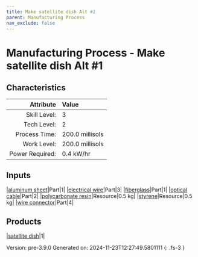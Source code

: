 ```yaml
---
title: Make satellite dish Alt #1
parent: Manufacturing Process
nav_exclude: false
---
```

# Manufacturing Process - Make satellite dish Alt #1


## Characteristics

| Attribute      | Value |
|--------:|:------|
|Skill Level:|3|
|Tech Level:|2|
|Process Time:|200.0 millisols|
|Work Level:|200.0 millisols|
|Power Required:|0.4 kW/hr|

## Inputs

|[aluminum sheet](../part/aluminum-sheet.html)|Part|1|
|[electrical wire](../part/electrical-wire.html)|Part|3|
|[fiberglass](../part/fiberglass.html)|Part|1|
|[optical cable](../part/optical-cable.html)|Part|2|
|[polycarbonate resin](../resource/polycarbonate-resin.html)|Resource|0.5 kg|
|[styrene](../resource/styrene.html)|Resource|0.5 kg|
|[wire connector](../part/wire-connector.html)|Part|4|

## Products

|[satellite dish](../part/satellite-dish.html)|1|


Version: pre-3.9.0 Generated on: 2024-11-23T12:27:49.5801111
{: .fs-3 }

